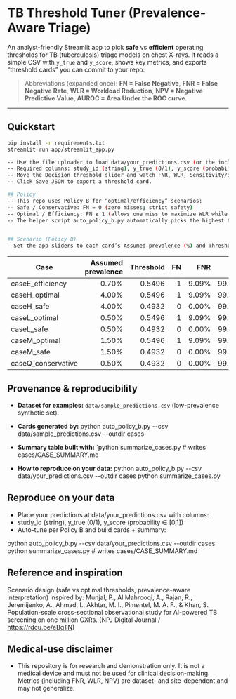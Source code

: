 # TB Threshold Tuner (Prevalence-Aware Triage)

An analyst-friendly Streamlit app to pick **safe** vs **efficient** operating thresholds for TB (tuberculosis) triage models on chest X-rays. It reads a simple CSV with `y_true` and `y_score`, shows key metrics, and exports “threshold cards” you can commit to your repo.

> Abbreviations (expanded once): **FN = False Negative**, **FNR = False Negative Rate**, **WLR = Workload Reduction**, **NPV = Negative Predictive Value**, **AUROC = Area Under the ROC curve**.

---

## Quickstart

```bash
pip install -r requirements.txt
streamlit run app/streamlit_app.py

-- Use the file uploader to load data/your_predictions.csv (or the included data/sample_predictions.csv).
-- Required columns: study_id (string), y_true (0/1), y_score (probability in [0,1]).
-- Move the Decision threshold slider and watch FNR, WLR, Sensitivity/Specificity, PPV/NPV, AUROC/AUPRC update in real time.
-- Click Save JSON to export a threshold card.

## Policy
-- This repo uses Policy B for “optimal/efficiency” scenarios:
-- Safe / Conservative: FN = 0 (zero misses; strict safety)
-- Optimal / Efficiency: FN ≤ 1 (allows one miss to maximize WLR while documenting the trade-off)
-- The helper script auto_policy_b.py automatically picks the highest threshold that satisfies the FN constraint (that choice maximizes WLR under the policy).


## Scenario (Policy B)
- Set the app sliders to each card’s Assumed prevalence (%) and Threshold to reproduce metrics.

```
| Case | Assumed prevalence | Threshold | FN | FNR | WLR | NPV | AUROC |
|---|---:|---:|---:|---:|---:|---:|---:|
| caseE_efficiency | 0.70% | 0.5496 | 1 | 9.09% | 99.45% | 99.95% | 0.9998 |
| caseH_optimal | 4.00% | 0.5496 | 1 | 9.09% | 99.45% | 99.95% | 0.9998 |
| caseH_safe | 4.00% | 0.4932 | 0 | 0.00% | 99.25% | 100.00% | 0.9998 |
| caseL_optimal | 0.50% | 0.5496 | 1 | 9.09% | 99.45% | 99.95% | 0.9998 |
| caseL_safe | 0.50% | 0.4932 | 0 | 0.00% | 99.25% | 100.00% | 0.9998 |
| caseM_optimal | 1.50% | 0.5496 | 1 | 9.09% | 99.45% | 99.95% | 0.9998 |
| caseM_safe | 1.50% | 0.4932 | 0 | 0.00% | 99.25% | 100.00% | 0.9998 |
| caseQ_conservative | 0.50% | 0.4932 | 0 | 0.00% | 99.25% | 100.00% | 0.9998 |

## Provenance & reproducibility
- **Dataset for examples:** `data/sample_predictions.csv` (low-prevalence synthetic set).
- **Cards generated by:** python auto_policy_b.py --csv data/sample_predictions.csv --outdir cases
- **Summary table built with:** `python summarize_cases.py   # writes cases/CASE_SUMMARY.md

- **How to reproduce on your data:**
  python auto_policy_b.py --csv data/your_predictions.csv --outdir cases
  python summarize_cases.py

## Reproduce on your data
- Place your predictions at data/your_predictions.csv with columns:
- study_id (string), y_true (0/1), y_score (probability ∈ [0,1])
- Auto-tune per Policy B and build cards + summary:

python auto_policy_b.py --csv data/your_predictions.csv --outdir cases
python summarize_cases.py   # writes cases/CASE_SUMMARY.md

## Reference and inspiration
Scenario design (safe vs optimal thresholds, prevalence-aware interpretation) inspired by:
Munjal, P., Al Mahrooqi, A., Rajan, R., Jeremijenko, A., Ahmad, I., Akhtar, M. I., Pimentel, M. A. F., & Khan, S.
Population-scale cross-sectional observational study for AI-powered TB screening on one million CXRs.
(NPJ Digital Journal / https://rdcu.be/eBqTN)

## Medical-use disclaimer

- This repository is for research and demonstration only. It is not a medical device and must not be used for clinical decision-making. Metrics (including FNR, WLR, NPV) are dataset- and site-dependent and may not generalize.
